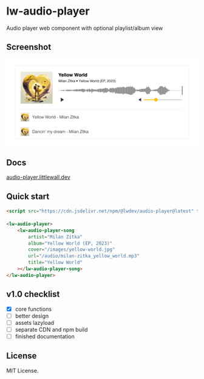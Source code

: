 # lw-audio-player

Audio player web component with optional playlist/album view

## Screenshot
![LW Audio Player](lw-audio-player.png)

## Docs
[audio-player.littlewall.dev](https://audio-player.littlewall.dev)

## Quick start

```html
<script src="https://cdn.jsdelivr.net/npm/@lwdev/audio-player@latest" type="module"></script>

<lw-audio-player>
    <lw-audio-player-song
        artist="Milan Zítka"
        album="Yellow World (EP, 2023)"
        cover="/images/yellow-world.jpg"
        url="/audio/milan-zitka_yellow_world.mp3"
        title="Yellow World"
    ></lw-audio-player-song>
</lw-audio-player>
```

## v1.0 checklist
* [x] core functions
* [ ] better design
* [ ] assets lazyload
* [ ] separate CDN and npm build
* [ ] finished documentation

## License

MIT License.
